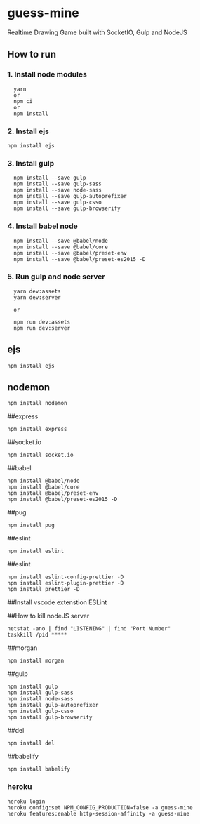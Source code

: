 # guess-mine
Realtime Drawing Game built with SocketIO, Gulp and NodeJS

## How to run
### 1. Install node modules
```
  yarn 
  or
  npm ci
  or
  npm install
```
### 2. Install ejs
```
npm install ejs
```

### 3. Install gulp
```
  npm install --save gulp
  npm install --save gulp-sass
  npm install --save node-sass
  npm install --save gulp-autoprefixer
  npm install --save gulp-csso
  npm install --save gulp-browserify
```
### 4. Install babel node
```
  npm install --save @babel/node
  npm install --save @babel/core
  npm install --save @babel/preset-env
  npm install --save @babel/preset-es2015 -D
```
### 5. Run gulp and node server
```
  yarn dev:assets
  yarn dev:server

  or

  npm run dev:assets
  npm run dev:server
```

## ejs
```
npm install ejs
```

## nodemon
```
npm install nodemon
```

##express
```
npm install express
```

##socket.io
```
npm install socket.io
```

##babel
```
npm install @babel/node
npm install @babel/core
npm install @babel/preset-env
npm install @babel/preset-es2015 -D
```

##pug
```
npm install pug
```

##eslint
```
npm install eslint
```

##eslint
```
npm install eslint-config-prettier -D
npm install eslint-plugin-prettier -D
npm install prettier -D
```

##Install vscode extenstion ESLint

##How to kill nodeJS server
```
netstat -ano | find "LISTENING" | find "Port Number"
taskkill /pid *****
```

##morgan
```
npm install morgan
```

##gulp
```
npm install gulp
npm install gulp-sass
npm install node-sass
npm install gulp-autoprefixer
npm install gulp-csso
npm install gulp-browserify
```

##del
```
npm install del
```

##babelify
```
npm install babelify
```

### heroku
```
heroku login
heroku config:set NPM_CONFIG_PRODUCTION=false -a guess-mine
heroku features:enable http-session-affinity -a guess-mine
```